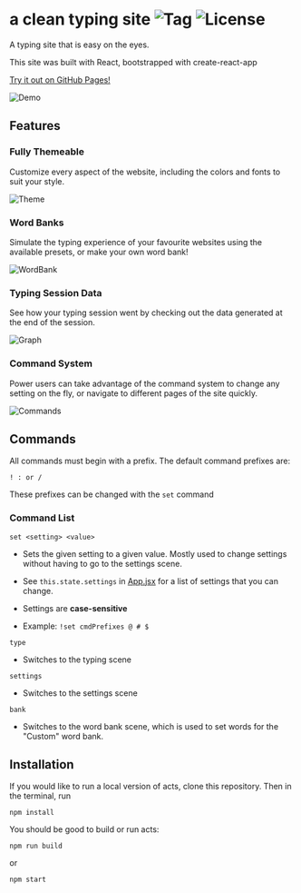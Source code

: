 # a clean typing site ![Tag](https://img.shields.io/github/v/tag/Univa/acts?sort=semver) ![License](https://img.shields.io/github/license/Univa/acts)

A typing site that is easy on the eyes.

This site was built with React, bootstrapped with create-react-app

[Try it out on GitHub Pages!](https://univa.github.io/acts/)

![Demo](https://user-images.githubusercontent.com/41708691/83413925-9e326900-a3ea-11ea-8c96-4f2db473590f.gif)

## Features

### Fully Themeable
Customize every aspect of the website, including the colors and fonts to suit your style.

![Theme](https://user-images.githubusercontent.com/41708691/83415304-e5b9f480-a3ec-11ea-8086-04baea8371eb.gif)

### Word Banks
Simulate the typing experience of your favourite websites using the available presets, or make your own word bank!

![WordBank](https://user-images.githubusercontent.com/41708691/83417331-f1f38100-a3ef-11ea-8b29-b613a64c54e3.gif)

### Typing Session Data
See how your typing session went by checking out the data generated at the end of the session.

![Graph](https://user-images.githubusercontent.com/41708691/83423831-88787000-a3f9-11ea-8ae9-13ad3de15885.gif)

### Command System
Power users can take advantage of the command system to change any setting on the fly, or navigate to different pages of the site quickly.

![Commands](https://user-images.githubusercontent.com/41708691/83425560-e1e19e80-a3fb-11ea-9232-484715f2e555.gif)

## Commands

All commands must begin with a prefix. The default command prefixes are:

`! : or /`

These prefixes can be changed with the `set` command

### Command List

`set <setting> <value>`

- Sets the given setting to a given value. Mostly used to change settings without having to go to the settings scene.

- See `this.state.settings` in [App.jsx](src/App.jsx) for a list of settings that you can change.

- Settings are __case-sensitive__

- Example: `!set cmdPrefixes @ # $`

`type`

- Switches to the typing scene

`settings`

- Switches to the settings scene

`bank`

- Switches to the word bank scene, which is used to set words for the "Custom" word bank.

## Installation

If you would like to run a local version of acts, clone this repository. Then in the terminal, run

    npm install

You should be good to build or run acts:

    npm run build

or

    npm start
